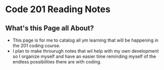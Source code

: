 # Code 201 Reading Notes 

## What's this Page all About? 
- This page is for me to catalog all ym learning that will be happening in the 201 coding course. 
- I plan to make throurugh notes that wil help with my own development so I organize myself and have an easier time reminding myself of the endless possibilities there are with coding. 

### 

